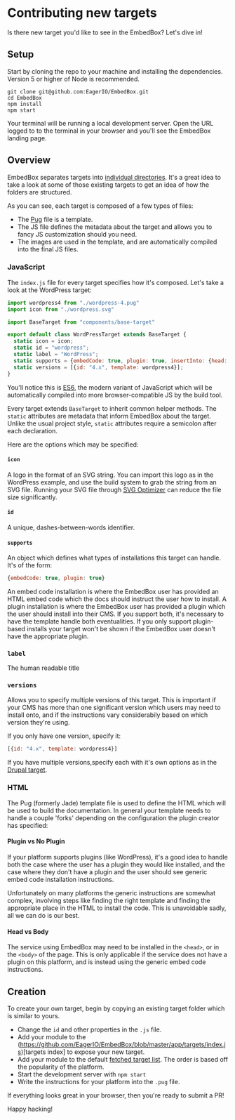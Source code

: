 # Contributing new targets

Is there new target you'd like to see in the EmbedBox? Let's dive in!

## Setup

Start by cloning the repo to your machine and installing the dependencies.
Version 5 or higher of Node is recommended.

```shell
git clone git@github.com:EagerIO/EmbedBox.git
cd EmbedBox
npm install
npm start
```

Your terminal will be running a local development server.
Open the URL logged to to the terminal in your browser and you'll see the EmbedBox landing page.

## Overview

EmbedBox separates targets into [individual directories](https://github.com/EagerIO/EmbedBox/tree/master/app/targets).
It's a great idea to take a look at some of those existing targets to get an idea of how the folders are structured.

As you can see, each target is composed of a few types of files:
- The [Pug](https://github.com/EagerIO/EmbedBox/blob/master/app/targets/wordpress/wordpress-4.pug) file is a template.
- The JS file defines the metadata about the target and allows you to fancy JS customization should you need.
- The images are used in the template, and are automatically compiled into the final JS files.

### JavaScript

The `index.js` file for every target specifies how it's composed.
Let's take a look at the WordPress target:

```javascript
import wordpress4 from "./wordpress-4.pug"
import icon from "./wordpress.svg"

import BaseTarget from "components/base-target"

export default class WordPressTarget extends BaseTarget {
  static icon = icon;
  static id = "wordpress";
  static label = "WordPress";
  static supports = {embedCode: true, plugin: true, insertInto: {head: true, body: true}};
  static versions = [{id: "4.x", template: wordpress4}];
}
```

You'll notice this is [ES6](https://github.com/lukehoban/es6features),
the modern variant of JavaScript which will be automatically compiled into more
browser-compatible JS by the build tool.

Every target extends `BaseTarget` to inherit common helper methods.
The `static` attributes are metadata that inform EmbedBox about the target.
Unlike the usual project style, `static` attributes require a semicolon after each declaration.

Here are the options which may be specified:

#### `icon`

A logo in the format of an SVG string. You can import this logo as in the WordPress example,
and use the build system to grab the string from an SVG file.
Running your SVG file through [SVG Optimizer](https://jakearchibald.github.io/svgomg/)
can reduce the file size significantly.

#### `id`

A unique, dashes-between-words identifier.

#### `supports`

An object which defines what types of installations this target can handle. It's of the form:

```javascript
{embedCode: true, plugin: true}
```

An embed code installation is where the EmbedBox user has provided an HTML embed code
which the docs should instruct the user how to install.
A plugin installation is where the EmbedBox user has provided a plugin which the user should install into their CMS.
If you support both, it's necessary to have the template handle both eventualities.
If you only support plugin-based installs your target won't be shown if the EmbedBox
user doesn't have the appropriate plugin.

### `label`

The human readable title

### `versions`

Allows you to specify multiple versions of this target.
This is important if your CMS has more than one significant version which users may need to install onto,
and if the instructions vary considerabily based on which version they're using.

If you only have one version, specify it:

```javascript
[{id: "4.x", template: wordpress4}]
```

If you have multiple versions,specify each with it's own options as in the
[Drupal target](https://github.com/EagerIO/EmbedBox/blob/master/app/targets/drupal/index.js).

### HTML

The Pug (formerly Jade) template file is used to define the HTML which will be used to build the documentation.
In general your template needs to handle a couple 'forks' depending on the configuration the plugin creator has specified:

#### Plugin vs No Plugin

If your platform supports plugins (like WordPress),
it's a good idea to handle both the case where the user has a plugin they would like installed,
and the case where they don't have a plugin and the user should see generic embed code installation instructions.

Unfortunately on many platforms the generic instructions are somewhat complex,
involving steps like finding the right template and finding the appropriate place in the HTML to install the code.
This is unavoidable sadly, all we can do is our best.

#### Head vs Body

The service using EmbedBox may need to be installed in the `<head>`, or in the `<body>` of the page.
This is only applicable if the service does not have a plugin on this platform,
and is instead using the generic embed code instructions.

## Creation

To create your own target, begin by copying an existing target folder which is similar to yours.

- Change the `id` and other properties in the `.js` file.
- Add your module to the (https://github.com/EagerIO/EmbedBox/blob/master/app/targets/index.js)[targets index] to expose your new target.
- Add your module to the default [fetched target list](https://github.com/EagerIO/EmbedBox/blob/master/modules/embed-box.js). The order is based off the popularity of the platform.
- Start the development server with `npm start`
- Write the instructions for your platform into the `.pug` file.

If everything looks great in your browser, then you're ready to submit a PR!

Happy hacking!
